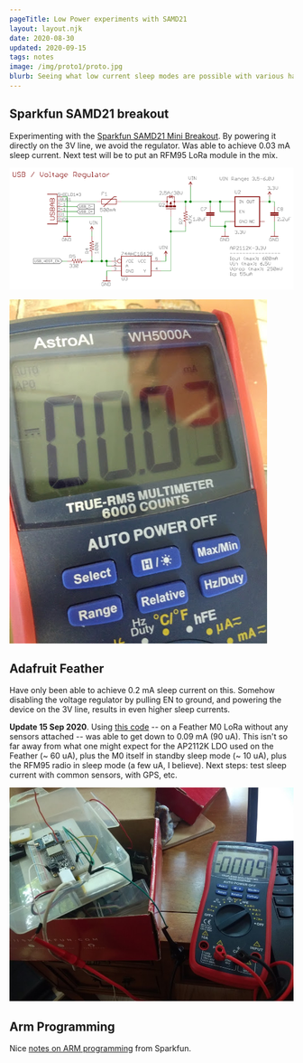 ```yaml
---
pageTitle: Low Power experiments with SAMD21
layout: layout.njk
date: 2020-08-30
updated: 2020-09-15
tags: notes
image: /img/proto1/proto.jpg
blurb: Seeing what low current sleep modes are possible with various hardware designs.
---
```


## Sparkfun SAMD21 breakout

Experimenting with the [Sparkfun SAMD21 Mini Breakout](https://www.sparkfun.com/products/13664).
By powering it directly on the 3V line, we avoid the regulator. Was able to achieve 0.03 mA sleep current. Next test will be to put an RFM95 LoRa module in the mix.

![sparkpower](/img/proto1/spark_power.png)

![current](/img/proto1/current.jpg)

## Adafruit Feather

Have only been able to achieve 0.2 mA sleep current on this. Somehow disabling the voltage regulator by pulling EN to ground, and powering the device on the 3V line, results in even higher sleep currents.

**Update 15 Sep 2020**. Using [this code](https://gist.github.com/dwblair/b69a20dcf87314348bac970db574a723) -- on a Feather M0 LoRa without any sensors attached -- was able to get down to 0.09 mA (90 uA). This isn't so far away from what one might expect for the AP2112K LDO used on the Feather (~ 60 uA), plus the M0 itself in standby sleep mode (~ 10 uA), plus the RFM95 radio in sleep mode (a few uA, I believe). Next steps: test sleep current with common sensors, with GPS, etc.

![radio](/img/radio.jpg)

## Arm Programming

Nice [notes on ARM programming](https://learn.sparkfun.com/tutorials/arm-programming?_ga=2.31674685.2071070740.1598130081-351514117.1580570302) from Sparkfun.
